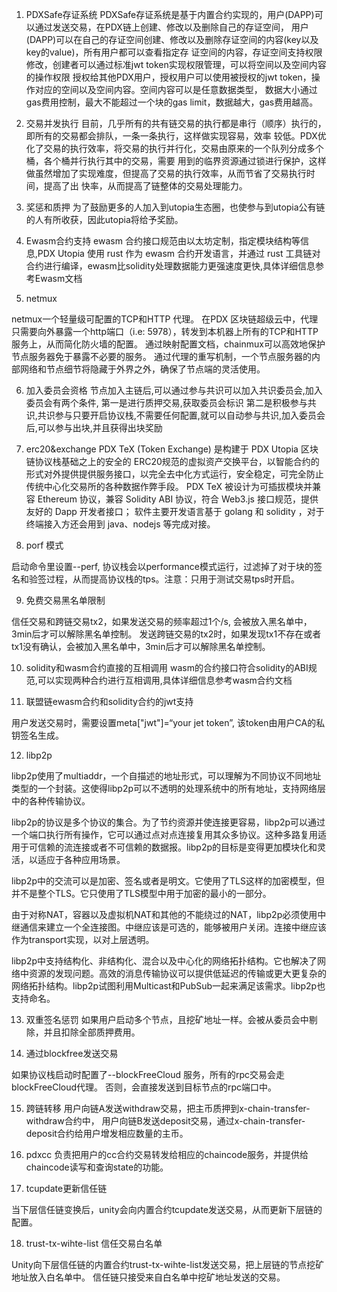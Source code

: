 1.  PDXSafe存证系统
PDXSafe存证系统是基于内置合约实现的，用户(DAPP)可以通过发送交易，在PDX链上创建、修改以及删除自己的存证空间，
用户(DAPP)可以在自己的存证空间创建、修改以及删除存证空间的内容(key以及key的value)，所有用户都可以查看指定存
证空间的内容，存证空间支持权限修改，创建者可以通过标准jwt token实现权限管理，可以将空间以及空间内容的操作权限
授权给其他PDX用户，授权用户可以使用被授权的jwt token，操作对应的空间以及空间内容。空间内容可以是任意数据类型，
数据大小通过gas费用控制，最大不能超过一个块的gas limit，数据越大，gas费用越高。


2.  交易并发执行
目前，几乎所有的共有链交易的执行都是串行（顺序）执行的，即所有的交易都会排队，一条一条执行，这样做实现容易，效率
较低。PDX优化了交易的执行效率，将交易的执行并行化，交易由原来的一个队列分成多个桶，各个桶并行执行其中的交易，需要
用到的临界资源通过锁进行保护，这样做虽然增加了实现难度，但提高了交易的执行效率，从而节省了交易执行时间，提高了出
快率，从而提高了链整体的交易处理能力。


3.  奖惩和质押
为了鼓励更多的人加入到utopia生态圈，也使参与到utopia公有链的人有所收获，因此utopia将给予奖励。


4. Ewasm合约支持
ewasm 合约接口规范由以太坊定制，指定模块结构等信息,PDX Utopia 使用 rust 作为 ewasm 合约开发语言，并通过 rust 工具链对合约进行编译，ewasm比solidity处理数据能力更强速度更快,具体详细信息参考Ewasm文档


5. netmux

netmux一个轻量级可配置的TCP和HTTP 代理。
在PDX 区块链超级云中，代理只需要向外暴露一个http端口（i.e: 5978），转发到本机器上所有的TCP和HTTP服务上，从而简化防火墙的配置。
通过映射配置文档，chainmux可以高效地保护节点服务器免于暴露不必要的服务。
通过代理的重写机制，一个节点服务器的内部网络和节点细节将隐藏于外界之外，确保了节点端的灵活使用。


6. 加入委员会资格
节点加入主链后,可以通过参与共识可以加入共识委员会,加入委员会有两个条件,
第一是进行质押交易,获取委员会标识
第二是积极参与共识,共识参与只要开启协议栈,不需要任何配置,就可以自动参与共识,加入委员会后,可以参与出块,并且获得出块奖励


7. erc20&exchange
PDX TeX (Token Exchange) 是构建于 PDX Utopia 区块链协议栈基础之上的安全的 ERC20规范的虚拟资产交换平台，以智能合约的形式对外提供提供服务接口，以完全去中化方式运行，安全稳定，可完全防止传统中心化交易所的各种数据作弊手段。 
PDX TeX 被设计为可插拔模块并兼容 Ethereum 协议，兼容 Solidity ABI 协议，符合 Web3.js 接口规范，提供友好的 Dapp 开发者接口； 
软件主要开发语言基于 golang 和 solidity ，对于终端接入方还会用到 java、nodejs 等完成对接。



8. porf 模式

启动命令里设置--perf, 协议栈会以performance模式运行，过滤掉了对于块的签名和验签过程，从而提高协议栈的tps。注意：只用于测试交易tps时开启。

9. 免费交易黑名单限制

信任交易和跨链交易tx2，如果发送交易的频率超过1个/s, 会被放入黑名单中，3min后才可以解除黑名单控制。
发送跨链交易的tx2时，如果发现tx1不存在或者tx1没有确认，会被加入黑名单中，3min后才可以解除黑名单控制。


10. solidity和wasm合约直接的互相调用
wasm的合约接口符合solidity的ABI规范,可以实现两种合约进行互相调用,具体详细信息参考wasm合约文档


11. 联盟链ewasm合约和solidity合约的jwt支持

用户发送交易时，需要设置meta["jwt"]=“your jet token”, 该token由用户CA的私钥签名生成。

12. libp2p

libp2p使用了multiaddr，一个自描述的地址形式，可以理解为不同协议不同地址类型的一个封装。这使得libp2p可以不透明的处理系统中的所有地址，支持网络层中的各种传输协议。

libp2p的协议是多个协议的集合。为了节约资源并使连接更容易，libp2p可以通过一个端口执行所有操作，它可以通过点对点连接复用其众多协议。这种多路复用适用于可信赖的流连接或者不可信赖的数据报。libp2p的目标是变得更加模块化和灵活，以适应于各种应用场景。

libp2p中的交流可以是加密、签名或者是明文。它使用了TLS这样的加密模型，但并不是整个TLS。它只使用了TLS模型中用于加密的最小的一部分。

由于对称NAT，容器以及虚拟机NAT和其他的不能绕过的NAT，libp2p必须使用中继通信来建立一个全连接图。中继应该是可选的，能够被用户关闭。连接中继应该作为transport实现，以对上层透明。

libp2p中支持结构化、非结构化、混合以及中心化的网络拓扑结构。它也解决了网络中资源的发现问题。高效的消息传输协议可以提供低延迟的传输或更大更复杂的网络拓扑结构。libp2p试图利用Multicast和PubSub一起来满足该需求。libp2p也支持命名。

13. 双重签名惩罚
如果用户启动多个节点，且挖矿地址一样。会被从委员会中剔除，并且扣除全部质押费用。

14. 通过blockfree发送交易

如果协议栈启动时配置了--blockFreeCloud 服务，所有的rpc交易会走blockFreeCloud代理。
否则，会直接发送到目标节点的rpc端口中。

15. 跨链转移
用户向链A发送withdraw交易，把主币质押到x-chain-transfer-withdraw合约中，
用户向链B发送deposit交易，通过x-chain-transfer-deposit合约给用户增发相应数量的主币。


16. pdxcc
负责把用户的cc合约交易转发给相应的chaincode服务，并提供给chaincode读写和查询state的功能。

17. tcupdate更新信任链

当下层信任链变换后，unity会向内置合约tcupdate发送交易，从而更新下层链的配置。

18. trust-tx-wihte-list 信任交易白名单

Unity向下层信任链的内置合约trust-tx-wihte-list发送交易，把上层链的节点挖矿地址放入白名单中。
信任链只接受来自白名单中挖矿地址发送的交易。


